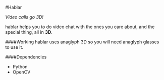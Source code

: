 #Hablar

*Video calls go 3D!*

hablar helps you to do video chat with the ones you care about,
and the special thing, all in **3D**.

####Working
hablar uses anaglyph 3D so you will need anaglyph glasses to use it.


####Dependencies
*	Python
*	OpenCV